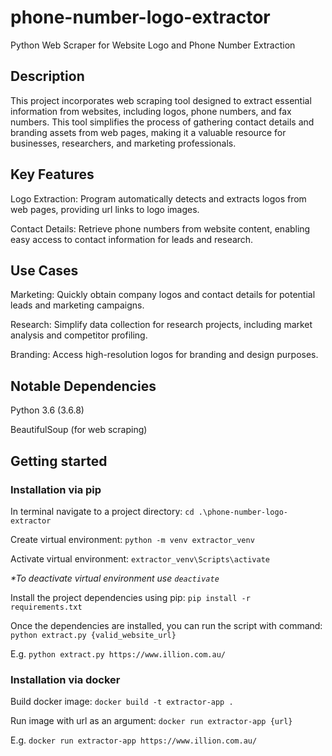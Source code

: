 # phone-number-logo-extractor
Python Web Scraper for Website Logo and Phone Number Extraction

## Description

This project incorporates  web scraping tool designed to extract essential information from websites, including logos, phone numbers, and fax numbers. This tool simplifies the process of gathering contact details and branding assets from web pages, making it a valuable resource for businesses, researchers, and marketing professionals.

## Key Features

Logo Extraction: Program automatically detects and extracts logos from web pages, providing url links to logo images.

Contact Details: Retrieve phone numbers from website content, enabling easy access to contact information for leads and research.

##  Use Cases

Marketing: Quickly obtain company logos and contact details for potential leads and marketing campaigns.

Research: Simplify data collection for research projects, including market analysis and competitor profiling.

Branding: Access high-resolution logos for branding and design purposes.

## Notable Dependencies

Python 3.6 (3.6.8)

BeautifulSoup (for web scraping)

## Getting started

### Installation via pip

In terminal navigate to a project directory: 
`cd .\phone-number-logo-extractor`

Create virtual environment: `python -m venv extractor_venv`

Activate virtual environment: 
`extractor_venv\Scripts\activate`

_*To deactivate virtual environment use `deactivate`_

Install the project dependencies using pip:
`pip install -r requirements.txt`

Once the dependencies are installed, you can run the script with command:
`python extract.py {valid_website_url}`

E.g.
`python extract.py https://www.illion.com.au/`


### Installation via docker

Build docker image:
`docker build -t extractor-app .`

Run image with url as an argument:
`docker run extractor-app {url}`

E.g.
`docker run extractor-app https://www.illion.com.au/`